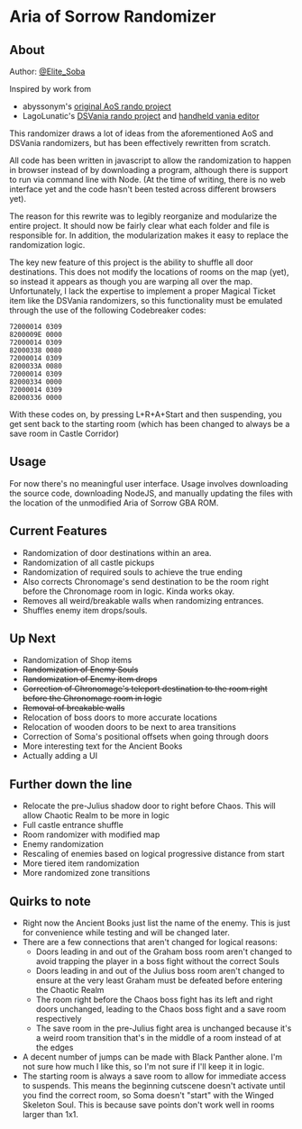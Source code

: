 # Aria of Sorrow Randomizer
## About
Author: [@Elite_Soba](https://twitter.com/Elite_Soba)

Inspired by work from
 *  abyssonym's [original AoS rando project](https://github.com/abyssonym/aos_rando)
 *  LagoLunatic's [DSVania rando project](https://github.com/LagoLunatic/dsvrandom) and [handheld vania editor](https://github.com/LagoLunatic/DSVEdit)

This randomizer draws a lot of ideas from the aforementioned AoS and DSVania randomizers, but has been effectively rewritten from scratch.

All code has been written in javascript to allow the randomization to happen in browser instead of by downloading a program, although there is support to run via command line with Node. (At the time of writing, there is no web interface yet and the code hasn't been tested across different browsers yet).

The reason for this rewrite was to legibly reorganize and modularize the entire project. It should now be fairly clear what each folder and file is responsible for. In addition, the modularization makes it easy to replace the randomization logic.

The key new feature of this project is the ability to shuffle all door destinations. This does not modify the locations of rooms on the map (yet), so instead it appears as though you are warping all over the map. Unfortunately, I lack the expertise to implement a proper Magical Ticket item like the DSVania randomizers, so this functionality must be emulated through the use of the following Codebreaker codes:

```
72000014 0309
8200009E 0000
72000014 0309
82000338 0080
72000014 0309
8200033A 0080
72000014 0309
82000334 0000
72000014 0309
82000336 0000
```

With these codes on, by pressing L+R+A+Start and then suspending, you get sent back to the starting room (which has been changed to always be a save room in Castle Corridor)

## Usage
For now there's no meaningful user interface. Usage involves downloading the source code, downloading NodeJS, and manually updating the files with the location of the unmodified Aria of Sorrow GBA ROM.

## Current Features
 *  Randomization of door destinations within an area.
 *  Randomization of all castle pickups
 *  Randomization of required souls to achieve the true ending
 *  Also corrects Chronomage's send destination to be the room right before the Chronomage room in logic. Kinda works okay.
 *  Removes all weird/breakable walls when randomizing entrances.
 *  Shuffles enemy item drops/souls.

## Up Next
 *  Randomization of Shop items
 *  ~~Randomization of Enemy Souls~~
 *  ~~Randomization of Enemy item drops~~
 *  ~~Correction of Chronomage's teleport destination to the room right before the Chronomage room in logic~~
 *  ~~Removal of breakable walls~~
 *  Relocation of boss doors to more accurate locations
 *  Relocation of wooden doors to be next to area transitions
 *  Correction of Soma's positional offsets when going through doors
 *  More interesting text for the Ancient Books
 *  Actually adding a UI

## Further down the line
 *  Relocate the pre-Julius shadow door to right before Chaos. This will allow Chaotic Realm to be more in logic
 *  Full castle entrance shuffle
 *  Room randomizer with modified map
 *  Enemy randomization
 *  Rescaling of enemies based on logical progressive distance from start
 *  More tiered item randomization
 *  More randomized zone transitions

## Quirks to note
 *  Right now the Ancient Books just list the name of the enemy. This is just for convenience while testing and will be changed later.
 *  There are a few connections that aren't changed for logical reasons:
    *  Doors leading in and out of the Graham boss room aren't changed to avoid trapping the player in a boss fight without the correct Souls
    *  Doors leading in and out of the Julius boss room aren't changed to ensure at the very least Graham must be defeated before entering the Chaotic Realm
    *  The room right before the Chaos boss fight has its left and right doors unchanged, leading to the Chaos boss fight and a save room respectively
    *  The save room in the pre-Julius fight area is unchanged because it's a weird room transition that's in the middle of a room instead of at the edges
 * A decent number of jumps can be made with Black Panther alone. I'm not sure how much I like this, so I'm not sure if I'll keep it in logic.
 * The starting room is always a save room to allow for immediate access to suspends. This means the beginning cutscene doesn't activate until you find the correct room, so Soma doesn't "start" with the Winged Skeleton Soul. This is because save points don't work well in rooms larger than 1x1.
